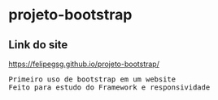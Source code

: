 # projeto-bootstrap
## Link do site
https://felipegsg.github.io/projeto-bootstrap/
<pre>
Primeiro uso de bootstrap em um website
Feito para estudo do Framework e responsividade
</pre>
